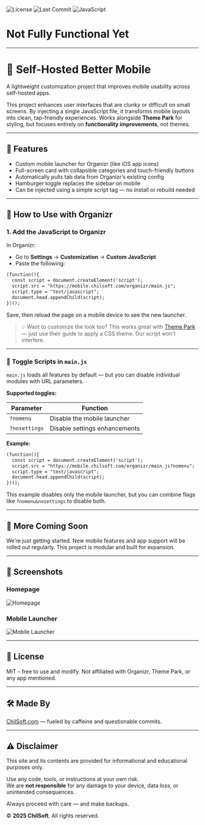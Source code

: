![License](https://img.shields.io/github/license/bchilton9/wings-cert-copy-from-npm)
![Last Commit](https://img.shields.io/github/last-commit/bchilton9/wings-cert-copy-from-npm)
![JavaScript](https://img.shields.io/badge/Made%20with-JavaScript-f7df1e?logo=javascript&logoColor=black)

# Not Fully Functional Yet

___

# 📱 Self-Hosted Better Mobile

A lightweight customization project that improves mobile usability across self-hosted apps.

This project enhances user interfaces that are clunky or difficult on small screens. By injecting a single JavaScript file, it transforms mobile layouts into clean, tap-friendly experiences. Works alongside **Theme Park** for styling, but focuses entirely on **functionality improvements**, not themes.

___

## 📲 Features

- Custom mobile launcher for Organizr (like iOS app icons)
- Full-screen card with collapsible categories and touch-friendly buttons
- Automatically pulls tab data from Organizr’s existing config
- Hamburger toggle replaces the sidebar on mobile
- Can be injected using a simple script tag — no install or rebuild needed

___

## 🚀 How to Use with Organizr

### 1. Add the JavaScript to Organizr

In Organizr:
- Go to **Settings** → **Customization** → **Custom JavaScript**
- Paste the following:
```html
(function(){
  const script = document.createElement('script');
  script.src = "https://mobile.chilsoft.com/organizr/main.js";
  script.type = "text/javascript";
  document.head.appendChild(script);
})();
```
Save, then reload the page on a mobile device to see the new launcher.

> 💡 Want to customize the look too? This works great with [Theme Park](https://theme-park.dev/) — just use their guide to apply a CSS theme. Our script won’t interfere.

___

### 🧩 Toggle Scripts in `main.js`

`main.js` loads all features by default — but you can disable individual modules with URL parameters.

**Supported toggles:**

| Parameter      | Function                      |
|----------------|-------------------------------|
| `?nomenu`      | Disable the mobile launcher   |
| `?nosettings`  | Disable settings enhancements |

**Example:**

```html
(function(){
  const script = document.createElement('script');
  script.src = "https://mobile.chilsoft.com/organizr/main.js?nomenu";
  script.type = "text/javascript";
  document.head.appendChild(script);
})();
```

This example disables only the mobile launcher, but you can combine flags like `?nomenu&nosettings` to disable both.

___

## 👷 More Coming Soon

We’re just getting started. New mobile features and app support will be rolled out regularly. This project is modular and built for expansion.

___

## 📸 Screenshots

### Homepage
![Homepage](images/IMG_4422.jpeg)

### Mobile Launcher
![Mobile Launcher](images/IMG_4423.jpeg)

___

## 📜 License

MIT – free to use and modify. Not affiliated with Organizr, Theme Park, or any app mentioned.

___

## 🛠 Made By

[ChilSoft.com](https://chilsoft.com) — fueled by caffeine and questionable commits.

___

## ⚠️ Disclaimer

This site and its contents are provided for informational and educational purposes only.

Use any code, tools, or instructions at your own risk.  
We are **not responsible** for any damage to your device, data loss, or unintended consequences.

Always proceed with care — and make backups.

© **2025 ChilSoft**. All rights reserved.
